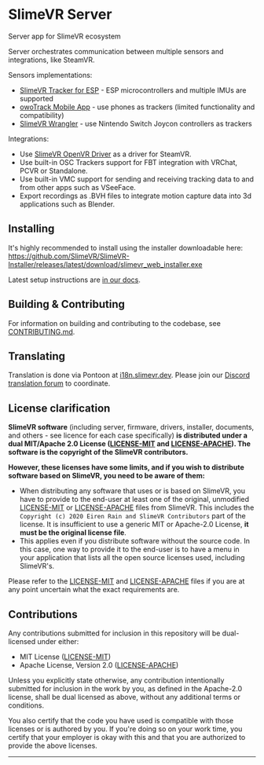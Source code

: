 # SlimeVR Server
Server app for SlimeVR ecosystem

Server orchestrates communication between multiple sensors and integrations, like SteamVR.

Sensors implementations:
* [SlimeVR Tracker for ESP](https://github.com/SlimeVR/SlimeVR-Tracker-ESP) - ESP microcontrollers and multiple IMUs are supported
* [owoTrack Mobile App](https://github.com/abb128/owoTrackVRSyncMobile) - use phones as trackers (limited functionality and compatibility)
* [SlimeVR Wrangler](https://github.com/carl-anders/slimevr-wrangler) - use Nintendo Switch Joycon controllers as trackers

Integrations:
* Use [SlimeVR OpenVR Driver](https://github.com/SlimeVR/SlimeVR-OpenVR-Driver) as a driver for SteamVR.
* Use built-in OSC Trackers support for FBT integration with VRChat, PCVR or Standalone.
* Use built-in VMC support for sending and receiving tracking data to and from other apps such as VSeeFace.
* Export recordings as .BVH files to integrate motion capture data into 3d applications such as Blender.

## Installing
It's highly recommended to install using the installer downloadable here: https://github.com/SlimeVR/SlimeVR-Installer/releases/latest/download/slimevr_web_installer.exe

Latest setup instructions are [in our docs](https://docs.slimevr.dev/server/index.html).

## Building & Contributing
For information on building and contributing to the codebase, see [CONTRIBUTING.md](CONTRIBUTING.md).

## Translating

Translation is done via Pontoon at [i18n.slimevr.dev](https://i18n.slimevr.dev/). Please join our [Discord translation forum](https://discord.com/channels/817184208525983775/1050413434249949235) to coordinate.

## License clarification
**SlimeVR software** (including server, firmware, drivers, installer, documents, and others - see
licence for each case specifically) **is distributed under a dual MIT/Apache 2.0 License
([LICENSE-MIT] and [LICENSE-APACHE]). The software is the copyright of the SlimeVR
contributors.**

**However, these licenses have some limits, and if you wish to distribute software based
on SlimeVR, you need to be aware of them:**

* When distributing any software that uses or is based on SlimeVR, you have to provide
  to the end-user at least one of the original, unmodified [LICENSE-MIT] or
  [LICENSE-APACHE] files from SlimeVR. This includes the `Copyright (c) 2020 Eiren Rain
  and SlimeVR Contributors` part of the license. It is insufficient to use a generic MIT
  or Apache-2.0 License, **it must be the original license file**.
* This applies even if you distribute software without the source code. In this case,
  one way to provide it to the end-user is to have a menu in your application that lists
  all the open source licenses used, including SlimeVR's.

Please refer to the [LICENSE-MIT] and [LICENSE-APACHE] files if you are at any point
uncertain what the exact requirements are.

## Contributions
Any contributions submitted for inclusion in this repository will be dual-licensed under
either:

- MIT License ([LICENSE-MIT])
- Apache License, Version 2.0 ([LICENSE-APACHE])

Unless you explicitly state otherwise, any contribution intentionally submitted for
inclusion in the work by you, as defined in the Apache-2.0 license, shall be dual
licensed as above, without any additional terms or conditions.

You also certify that the code you have used is compatible with those licenses or is
authored by you. If you're doing so on your work time, you certify that your employer is
okay with this and that you are authorized to provide the above licenses.

[LICENSE-MIT]: LICENSE-MIT
[LICENSE-APACHE]: LICENSE-APACHE

---
